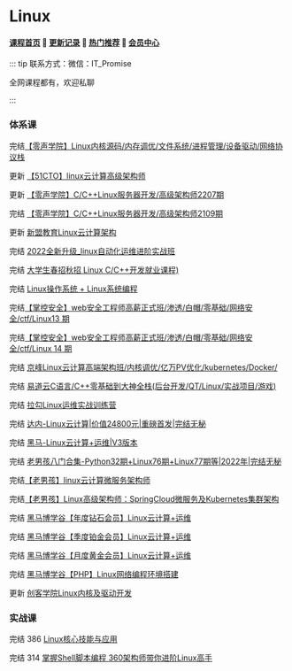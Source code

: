 # Linux

#### [**课程首页**](../../README.md) 💖 [**更新记录**](./gxjl-2023.md) 💖 [**热门推荐**](./rmtj.md) 💖 [**会员中心**](./vip.md)

::: tip
联系方式：微信：IT_Promise

全网课程都有，欢迎私聊

 

:::

### 体系课

完结[【零声学院】Linux内核源码/内存调优/文件系统/进程管理/设备驱动/网络协议栈](https://ke.qq.com/course/3294666)

更新 [【51CTO】linux云计算高级架构师](https://edu.51cto.com/mic-position/253.html)

更新 [【零声学院】C/C++Linux服务器开发/高级架构师2207期](https://ke.qq.com/course/420945)

完结 [【零声学院】C/C++Linux服务器开发/高级架构师2109期](https://ke.qq.com/course/420945)

更新 [新盟教育Linux云计算架构](https://ke.qq.com/course/2705707?course_id=2705707#term_id=105697217)

完结 [2022全新升级_linux自动化运维进阶实战班](https://ke.qq.com/course/393257)

完结 [大学生春招秋招 Linux C/C++开发就业课程)](https://ke.qq.com/course/443231)

完结 [Linux操作系统 + Linux系统编程](http://leaaiv.cn/project-1/doc-75/)

完结[【掌控安全】web安全工程师高薪正式班/渗透/白帽/零基础/网络安全/ctf/Linux13 期 ](https://ke.qq.com/course/3615140)

完结[【掌控安全】web安全工程师高薪正式班/渗透/白帽/零基础/网络安全/ctf/Linux 14 期](https://ke.qq.com/course/3615140)

完结 [京峰Linux云计算高端架构班/内核调优/亿万PV优化/kubernetes/Docker/](https://ke.qq.com/course/232664)

完结 [易道云C语言/C++零基础到大神全栈(后台开发/QT/Linux/实战项目/游戏)](https://ke.qq.com/course/450953)

完结 [拉勾Linux运维实战训练营](https://edu.lagou.com/growth/sem/operations.html)

完结 [达内-Linux云计算|价值24800元|重磅首发|完结无秘](https://cd.tedu.cn/ds/linux/yjs/)

完结 [黑马-Linux云计算+运维|V3版本](https://www.itheima.com/taught/taughtlinux.html)

完结 [老男孩八门合集-Python32期+Linux76期+Linux77期等|2022年|完结无秘](老男孩八门合集-Python32期+Linux76期+Linux77期等|2022年|完结无秘)

 完结[【老男孩】linux云计算微服务架构师](https://edu.51cto.com/course/24320.html)

完结[【老男孩】Linux高级架构师：SpringCloud微服务及Kubernetes集群架构](https://ke.qq.com/course/2772849)

完结 [黑马博学谷【年度钻石会员】Linux云计算+运维](https://www.boxuegu.com/class/outline-1342.html)

完结 [黑马博学谷【季度铂金会员】Linux云计算+运维](https://www.boxuegu.com/class/outline-1341.html)

完结 [黑马博学谷【月度黄金会员】Linux云计算+运维](https://www.boxuegu.com/class/outline-1340.html)

完结 [黑马博学谷【PHP】Linux网络编程环境搭建](https://www.boxuegu.com/course/detail-554.html)

更新 [创客学院Linux内核及驱动开发](http://www.makeru.com.cn/mobile/detail/7129.html)

### 实战课

完结 386 [Linux核心技能与应用](https://coding.imooc.com/class/386.html)

完结 314 [掌握Shell脚本编程 360架构师带你进阶Linux高手](https://coding.imooc.com/class/314.html)

